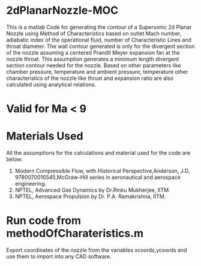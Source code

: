 # 2dPlanarNozzle-MOC
This is a matlab Code for generating the contour of a Supersonic 2d Planar Nozzle using Method of Characteristics based on outlet Mach number, adiabatic index of the operational fluid, number of Characteristic Lines and throat diameter. The wall contour generated is only for the divergent section of the nozzle assuming a centered Prandtl Meyer expansion fan at the nozzle throat. This assumption generates a minimum length divergent section contour needed for the nozzle. Based on other parameters like chamber pressure, temperature and ambient pressure, temperature other characteristics of the nozzle like thrust and expansion ratio are also calculated using analytical relations. 

# Valid for Ma < 9

# Materials Used
All the assumptions for the calculations and material used for the code are below:
1. Modern Compressible Flow, with Historical Perspective,Anderson, J.D, 9780070016545,McGraw-Hill series in aeronautical and aerospace engineering.
2. NPTEL, Advanced Gas Dynamics by Dr.Rinku Mukherjee, IITM.
3. NPTEL, Aerospace Propulsion by Dr. P.A. Ramakrishna, IITM.

# Run code from methodOfCharateristics.m
Export coordinates of the nozzle from the variables xcoords,ycoords and use them to import into any CAD software.
